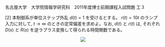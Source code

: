 名古屋大学　大学院情報学研究科　2011年度博士前期課程入試問題 工３

\[2] 本制御系が単位ステップ外乱 $d(t) = 1$ を受けるとする。 $r(t) = 10t$ のランプ入力に対して, $t \to ∞$ のときの定常偏差を求めよ。なお, $d(t)$ と $r(t)$ は, それぞれ $D(s)$ と $R(s)$ を逆ラプラス変換して得られる時間関数である。

<p align="center">
    <img src="https://gcdnb.pbrd.co/images/KJxOydzvxOl4.png?o=1"/>
</p>
